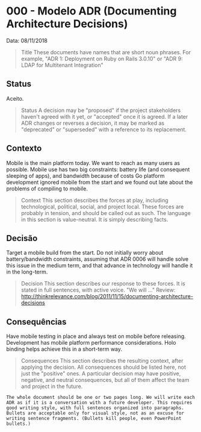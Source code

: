 
# 000 - Modelo ADR (Documenting Architecture Decisions)

Data: 08/11/2018

>Title These documents have names that are short noun phrases. For example, "ADR 1: Deployment on Ruby on Rails 3.0.10" or "ADR 9: LDAP for Multitenant Integration"

## Status
Aceito.

>Status A decision may be "proposed" if the project stakeholders haven't agreed with it yet, or "accepted" once it is agreed. If a later ADR changes or reverses a decision, it may be marked as "deprecated" or "superseded" with a reference to its replacement.

## Contexto

Mobile is the main platform today. We want to reach as many users as possible. Mobile use has two big constraints: battery life (and consequent sleeping of apps), and bandwidth because of costs Go platform development ignored mobile from the start and we found out late about the problems of compiling to mobile.

>Context This section describes the forces at play, including technological, political, social, and project local. These forces are probably in tension, and should be called out as such. The language in this section is value-neutral. It is simply describing facts.

## Decisão

Target a mobile build from the start. Do not initially worry about battery/bandwidth constraints, assuming that ADR 0006 will handle solve this issue in the medium term, and that advance in technology will handle it in the long-term.

>Decision This section describes our response to these forces. It is stated in full sentences, with active voice. "We will ..." Review: http://thinkrelevance.com/blog/2011/11/15/documenting-architecture-decisions

## Consequências

Have mobile testing in place and always test on mobile before releasing. Development has mobile platform performance considerations. Holo binding helps achieve this in a short-term way.

>Consequences This section describes the resulting context, after applying the decision. All consequences should be listed here, not just the "positive" ones. A particular decision may have positive, negative, and neutral consequences, but all of them affect the team and project in the future.


    The whole document should be one or two pages long. We will write each ADR as if it is a conversation with a future developer. This requires good writing style, with full sentences organized into paragraphs. Bullets are acceptable only for visual style, not as an excuse for writing sentence fragments. (Bullets kill people, even PowerPoint bullets.)
